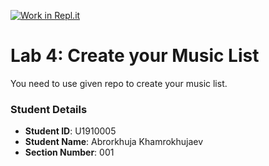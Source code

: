 [![Work in Repl.it](https://classroom.github.com/assets/work-in-replit-14baed9a392b3a25080506f3b7b6d57f295ec2978f6f33ec97e36a161684cbe9.svg)](https://classroom.github.com/online_ide?assignment_repo_id=4345972&assignment_repo_type=AssignmentRepo)
# Lab 4: Create your Music List

You need to use given repo to create your music list.

### Student Details

- **Student ID**: U1910005
- **Student Name**: Abrorkhuja Khamrokhujaev
- **Section Number**: 001